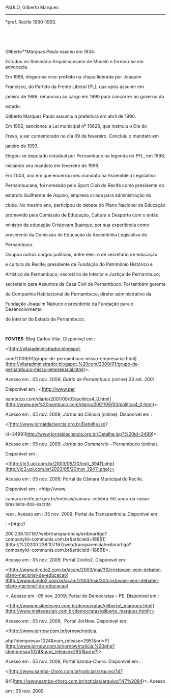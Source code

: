 PAULO, Gilberto Marques

-----------------------



\*pref. Recife 1990-1993.



 



               



*Gilberto**Marques Paulo* nasceu em 1934.



Estudou no Seminário Arquidiocesano de Maceió e formou-se em advocacia.

Em 1988, elegeu-se vice-prefeito na chapa liderada por Joaquim

Francisco, do Partido da Frente Liberal (PL), que após assumir em

janeiro de 1989, renunciou ao cargo em 1990 para concorrer ao governo do

estado.



Gilberto Marques Paulo assumiu a prefeitura em abril de 1990.



Em 1992, sancionou a Lei municipal nº 15628, que instituiu o Dia do

Frevo, a ser comemorado no dia 09 de fevereiro. Concluiu o mandato em

janeiro de 1993.



Elegeu-se deputado estadual por Pernambuco na legenda do PFL, em 1998,

iniciando seu mandato em fevereiro de 1999.



Em 2003, ano em que encerrou seu mandato na Assembléia Legislativa

Pernambucana, foi nomeado pelo Sport Club do Recife como presidente do

estatuto Guilherme de Aquino, empresa criada para administração do

clube. No mesmo ano, participou do debate do Plano Nacional de Educação

promovido pela Comissão de Educação, Cultura e Desporto com o então

ministro da educação Cristovam Buarque, por sua experiência como

presidente da Comissão de Educação da Assembléia Legislativa de

Pernambuco.



Ocupou outros cargos políticos, entre eles: o de secretário de educação

e cultura do Recife; presidente da Fundação do Patrimônio Histórico e

Artístico de Pernambuco; secretário de Interior e Justiça de Pernambuco;

secretário para Assuntos da Casa Civil de Pernambuco. Foi também gerente

da Companhia Habitacional de Pernambuco, diretor administrativo da

Fundação Joaquim Nabuco e presidente da Fundação para o Desenvolvimento

do Interior do Estado de Pernambuco.



 



**FONTES**: Blog Carlos Vilar. Disponível em :

\<[http://vilaradministrador.blogspot.

com/2009/01/grupo-de-pernambuco-misso-empresarial.html](http://vilaradministrador.blogspot.%20com/2009/01/grupo-de-pernambuco-misso-empresarial.html)\>.

Acesso em : 05 nov. 2009; *Diário de Pernambuco* (online) 03 set. 2001.

Disponível em : \<[http://www.per

nambuco.com/diario/2001/09/03/politica4\_0.html](http://www.per%20nambuco.com/diario/2001/09/03/politica4_0.html)\>.

Acesso em : 05 nov. 2009; *Jornal da Ciência* (online). Disponível em :

\<[http://www.jornaldaciencia.org.br/Detalhe.jsp?

id=2499](http://www.jornaldaciencia.org.br/Detalhe.jsp?%20id=2499)\>.

Acesso em : 05 nov. 2009; *Jornal do Commércio* – Pernambuco (online).

Disponível em :

\<[http://jc3.uol.com.br/2003/05/20/not\_39411.php](http://jc3.uol.com.br/2003/05/20/not_39411.php)\>.

Acesso em : 05 nov. 2009; Portal da Câmara Municipal do Recife.

Disponível em : \<http://www.

camara.recife.pe.gov.br/noticias/camara-celebra-50-anos-da-uniao-brasileira-dos-escrito

res\>. Acesso em : 05 nov. 2009; Portal da Transparência. Disponível em

: \<[http://

200.238.107.167/web/transparencia/exibirartigo?companyId=communis.com.br&articleId=18861](http://%20200.238.107.167/web/transparencia/exibirartigo?companyId=communis.com.br&articleId=18861)\>.

Acesso em : 05 nov. 2009; Portal Direito2. Disponível em :

\<[http://www.direito2.com.br/acam/2003/mai/30/cristovam-vem-debater-plano-nacional-de-educacao](http://www.direito2.com.br/acam/2003/mai/30/cristovam-vem-debater-plano-nacional-de-educacao)

\>. Acesso em : 05 nov. 2009; Portal do Democratas – PE. Disponível em :

\<[http://www.msitedesign.com.br/democratas/gilberto\_marques.html](http://www.msitedesign.com.br/democratas/gilberto_marques.html)\>.

Acesso em : 05 nov. 2009;  Portal JorNow. Disponível em :

\<[http://www.jornow.com.br/jornow/noticia.

php?idempresa=1024&num\_release=2951&ori=P](http://www.jornow.com.br/jornow/noticia.%20php?idempresa=1024&num_release=2951&ori=P)\>.

Acesso em : 05 nov. 2009; Portal Samba-Choro. Disponível em :

\<[http://www.samba-choro.com.br/noticias/arquivo/147

84](http://www.samba-choro.com.br/noticias/arquivo/147%2084)\>. Acesso

em : 05 nov. 2009.



 



 



 



 



 



 



 


